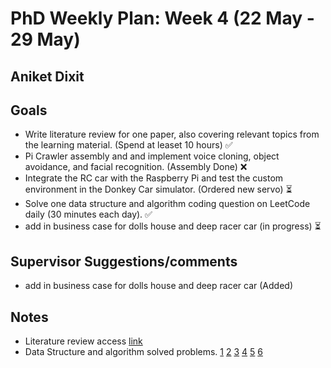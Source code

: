 # PhD Weekly Plan: Week 4 (22 May - 29 May) 
## Aniket Dixit


## Goals
- Write literature review for one paper, also covering relevant topics from the learning material. (Spend at leaset 10 hours) ✅ 
- Pi Crawler assembly and and implement voice cloning, object avoidance, and facial recognition. (Assembly Done) ❌
- Integrate the RC car with the Raspberry Pi and test the custom environment in the Donkey Car simulator. (Ordered new servo) ⏳
- Solve one data structure and algorithm coding question on LeetCode daily (30 minutes each day). ✅ 
- add in business case for dolls house and deep racer car (in progress) ⏳


## Supervisor Suggestions/comments

- add in business case for dolls house and deep racer car (Added)


## Notes
- Literature review access [link](https://www.overleaf.com/project/65be996ac67fb55975bf6b98) 
- Data Structure and algorithm solved problems. [1](https://leetcode.com/problems/get-equal-substrings-within-budget/description/) [2](https://leetcode.com/problems/find-the-number-of-distinct-colors-among-the-balls/description/) [3](https://leetcode.com/problems/special-array-with-x-elements-greater-than-or-equal-x/description/) [4](https://leetcode.com/problems/find-occurrences-of-an-element-in-an-array/description/) [5](https://leetcode.com/problems/find-the-xor-of-numbers-which-appear-twice/description/) [6](https://leetcode.com/problems/student-attendance-record-ii/description/)



